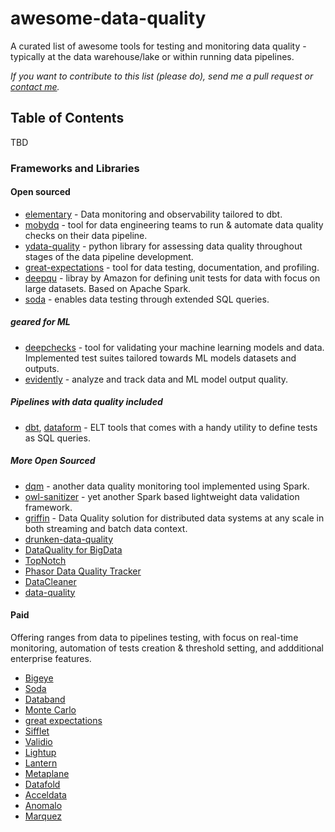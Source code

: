 # awesome-data-quality

A curated list of awesome tools for testing and monitoring data quality - typically at the data warehouse/lake or within running data pipelines.

_If you want to contribute to this list (please do), send me a pull request or [contact me](https://mobile.twitter.com/orikabeli)._



## Table of Contents
TBD
### Frameworks and Libraries
<!-- MarkdownTOC depth=4 -->
<!-- /MarkdownTOC -->

#### Open sourced
* [elementary](https://github.com/elementary-data/elementary) - Data monitoring and observability tailored to dbt.
* [mobydq](https://github.com/ubisoft/mobydq) -  tool for data engineering teams to run & automate data quality checks on their data pipeline.
* [ydata-quality](https://github.com/ydataai/ydata-quality) - python library for assessing data quality throughout stages of the data pipeline development.
* [great-expectations](https://github.com/great-expectations/great_expectations) - tool for data testing, documentation, and profiling.
* [deepqu](https://github.com/awslabs/python-deequ) - libray by Amazon for defining unit tests for data with focus on large datasets. Based on Apache Spark.
* [soda](https://github.com/sodadata/soda-core) - enables data testing through extended SQL queries.

##### geared for ML
* [deepchecks](https://github.com/deepchecks/deepchecks) - tool for validating your machine learning models and data. Implemented test suites tailored towards ML models datasets and outputs.
* [evidently](https://github.com/evidentlyai/evidently) - analyze and track data and ML model output quality.

##### Pipelines with data quality included
* [dbt](https://docs.getdbt.com/docs/building-a-dbt-project/tests), [dataform](https://dataform.co/blog/data-assertions) - ELT tools that comes with a handy utility to define tests as SQL queries.

##### More Open Sourced
* [dqm](https://github.com/piotr-kalanski/data-quality-monitoring) - another data quality monitoring tool implemented using Spark.
* [owl-sanitizer](https://github.com/ronald-smith-angel/owl-data-sanitizer) - yet another Spark based lightweight data validation framework.
* [griffin](https://github.com/apache/griffin) - Data Quality solution for distributed data systems at any scale in both streaming and batch data context. 
* [drunken-data-quality](https://github.com/FRosner/drunken-data-quality)
* [DataQuality for BigData](https://github.com/agile-lab-dev/DataQuality)
* [TopNotch](https://github.com/blackrock/TopNotch)
* [Phasor Data Quality Tracker](https://github.com/GridProtectionAlliance/pdqtracker)
* [DataCleaner](https://github.com/datacleaner/DataCleaner)
* [data-quality](https://github.com/Talend/data-quality) 

#### Paid
Offering ranges from data to pipelines testing, with focus on real-time monitoring, automation of tests creation & threshold setting, and addditional enterprise features.
* [Bigeye](www.bigeye.com)
* [Soda](www.soda.io)
* [Databand](databand.ai)
* [Monte Carlo](www.montecarlodata.com)
* [great expectations](greatexpectations.io)
* [Sifflet](www.siffletapp.com)
* [Validio](www.validio.io)
* [Lightup](www.lightup.ai)
* [Lantern](www.lantern.so)
* [Metaplane](metaplane.dev)
* [Datafold](www.datafold.com)
* [Acceldata](www.acceldata.io)
* [Anomalo](www.anomalo.com)
* [Marquez](marquezproject.github.io)
